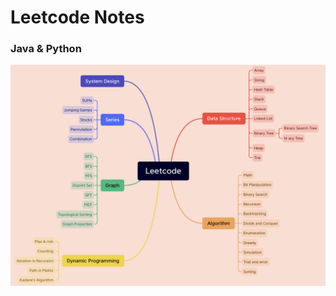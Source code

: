 # Leetcode Notes

### Java & Python

![image-20220925133727155](./images/image-20220925133727155.png)
